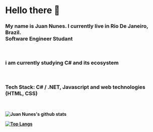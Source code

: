 
# Hello there :wave:

<h3> 
 My name is Juan Nunes. I currently live in Rio De Janeiro, Brazil.
 <br>
 <strong>Software Engineer Studant</strong>
</h3>
<br>
<h3>
i am currently studying C# and its ecosystem
</h3>

<br>
<h3>
 <strong> Tech Stack: C# / .NET, Javascript and web technologies (HTML, CSS) <strong>
</h3>

<br>

![Juan Nunes's github stats](https://github-readme-stats.vercel.app/api?username=juannunesz&hide=contribs,prs&show_icons=true&theme=radical)


[![Top Langs](https://github-readme-stats.vercel.app/api/top-langs/?username=juannunesz&layout=compact&theme=radical)](https://github.com/juannunesz/github-readme-stats)
